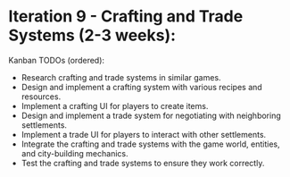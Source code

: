 # **Iteration 9 - Crafting and Trade Systems (2-3 weeks)**:

Kanban TODOs (ordered):

- Research crafting and trade systems in similar games.
- Design and implement a crafting system with various recipes and resources.
- Implement a crafting UI for players to create items.
- Design and implement a trade system for negotiating with neighboring settlements.
- Implement a trade UI for players to interact with other settlements.
- Integrate the crafting and trade systems with the game world, entities, and city-building mechanics.
- Test the crafting and trade systems to ensure they work correctly.